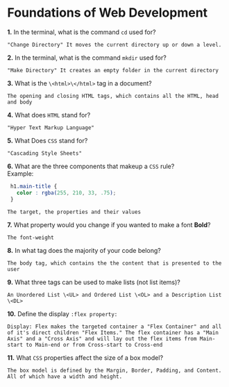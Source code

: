 # Foundations of Web Development

**1.** In the terminal, what is the command `cd` used for?
<!-- enter you answer in the space below -->
`
  "Change Directory" It moves the current directory up or down a level.
`

**2.** In the terminal, what is the command `mkdir` used for?
<!-- enter you answer in the space below -->
`
  "Make Directory" It creates an empty folder in the current directory
`

**3.** What is the `\<html>\</html>` tag in a document?
<!-- enter you answer in the space below -->
`
  The opening and closing HTML tags, which contains all the HTML, head and body
`

**4.** What does `HTML` stand for?
<!-- enter you answer in the space below -->
`
  "Hyper Text Markup Language"
`

**5.** What Does `CSS` stand for?
<!-- enter you answer in the space below -->
`
  "Cascading Style Sheets"
`

**6.** What are the three components that makeup a `CSS` rule? <br> Example:
```css
 h1.main-title {
   color : rgba(255, 210, 33, .75);
 }
```
<!-- enter you answer in the space below -->
`
  The target, the properties and their values
`

**7.** What property would you change if you wanted to make a font **Bold**?
<!-- enter you answer in the space below -->
`
  The font-weight
`

**8.** In what tag does the majority of your code belong?
<!-- enter you answer in the space below -->
`
  The body tag, which contains the the content that is presented to the user
`

**9.** What three tags can be used to make lists (not list items)?
<!-- enter you answer in the space below -->
`
  An Unordered List \<UL> and Ordered List \<OL> and a Description List \<DL>
`

**10.** Define the display `:flex property:`
<!-- enter you answer in the space below -->
`
  Display: Flex makes the targeted container a "Flex Container" and all of it's direct children "Flex Items." The flex container has a "Main Axis" and a "Cross Axis" and will lay out the flex items from Main-start to Main-end or from Cross-start to Cross-end
`

**11.** What `CSS` properties affect the size of a box model?
<!-- enter you answer in the space below -->
`
  The box model is defined by the Margin, Border, Padding, and Content. All of which have a width and height.
`
